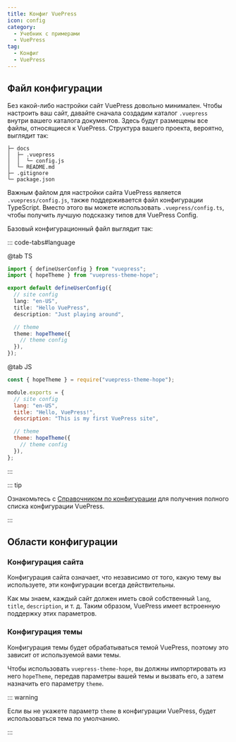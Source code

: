 ```yaml
---
title: Конфиг VuePress
icon: config
category:
  - Учебник с примерами
  - VuePress
tag:
  - Конфиг
  - VuePress
---
```


## Файл конфигурации

Без какой-либо настройки сайт VuePress довольно минимален. Чтобы настроить ваш сайт, давайте сначала создадим каталог `.vuepress` внутри вашего каталога документов. Здесь будут размещены все файлы, относящиеся к VuePress. Структура вашего проекта, вероятно, выглядит так:

```
├─ docs
│  ├─ .vuepress
│  │  └─ config.js
│  └─ README.md
├─ .gitignore
└─ package.json
```

Важным файлом для настройки сайта VuePress является `.vuepress/config.js`, также поддерживается файл конфигурации TypeScript. Вместо этого вы можете использовать `.vuepress/config.ts`, чтобы получить лучшую подсказку типов для VuePress Config.

Базовый конфигурационный файл выглядит так:

::: code-tabs#language

@tab TS

```ts
import { defineUserConfig } from "vuepress";
import { hopeTheme } from "vuepress-theme-hope";

export default defineUserConfig({
  // site config
  lang: "en-US",
  title: "Hello VuePress",
  description: "Just playing around",

  // theme
  theme: hopeTheme({
    // theme config
  }),
});
```

@tab JS

```js
const { hopeTheme } = require("vuepress-theme-hope");

module.exports = {
  // site config
  lang: "en-US",
  title: "Hello, VuePress!",
  description: "This is my first VuePress site",

  // theme
  theme: hopeTheme({
    // theme config
  }),
};
```

:::

::: tip

Ознакомьтесь с [Справочником по конфигурации](https://v2.vuepress.vuejs.org/reference/config.md) для получения полного списка конфигурации VuePress.

:::

## Области конфигурации

### Конфигурация сайта

Конфигурация сайта означает, что независимо от того, какую тему вы используете, эти конфигурации всегда действительны.

Как мы знаем, каждый сайт должен иметь свой собственный `lang`, `title`, `description`, и т. д. Таким образом, VuePress имеет встроенную поддержку этих параметров.

### Конфигурация темы

Конфигурация темы будет обрабатываться темой VuePress, поэтому это зависит от используемой вами темы.

Чтобы использовать `vuepress-theme-hope`, вы должны импортировать из него `hopeTheme`, передав параметры вашей темы и вызвать его, а затем назначить его параметру `theme`.

::: warning

Если вы не укажете параметр `theme` в конфигурации VuePress, будет использоваться тема по умолчанию.

:::
